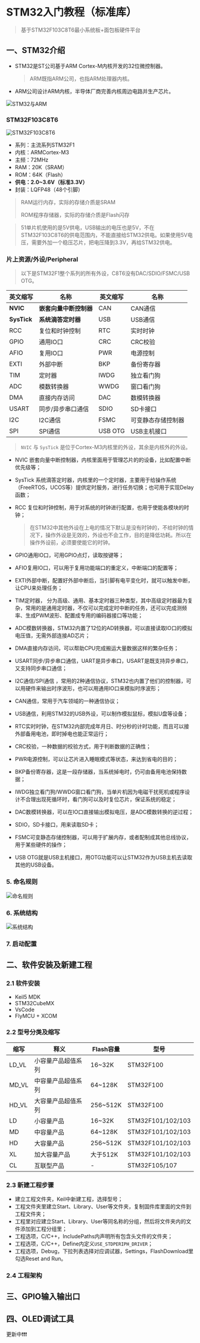 # STM32入门教程（标准库）

> 基于STM32F103C8T6最小系统板+面包板硬件平台



## 一、STM32介绍

- STM32是ST公司基于ARM Cortex-M内核开发的32位微控制器。

  > ARM既指ARM公司，也指ARM处理器内核。


- ARM公司设计ARM内核，半导体厂商完善内核周边电路并生产芯片。


![STM32与ARM]()

### STM32F103C8T6

![STM32F103C8T6]()

- 系列：主流系列STM32F1
- 内核：ARMCortex-M3
- 主频：72MHz
- RAM：20K（SRAM）
- ROM：64K（Flash）
- **供电：2.0~3.6V（标准3.3V）**
- 封装：LQFP48（48个引脚）


> RAM运行内存，实际的存储介质是SRAM
>
> ROM程序存储器，实际的存储介质是Flash闪存

> 51单片机使用的是5V供电，USB输出的电压也是5V，不在STM32F103C8T6的供电范围内，不能直接给STM32供电。如果使用5V电压，需要外加一个稳压芯片，把电压降到3.3V，再给STM32供电。

### 片上资源/外设/Peripheral

> 以下是STM32F1整个系列的所有外设，C8T6没有DAC/SDIO/FSMC/USB OTG。

| 英文缩写    | 名称                   | 英文缩写 | 名称               |
| ----------- | ---------------------- | -------- | ------------------ |
| **NVIC**    | **嵌套向量中断控制器** | CAN      | CAN通信            |
| **SysTick** | **系统滴答定时器**     | USB      | USB通信            |
| RCC         | 复位和时钟控制         | RTC      | 实时时钟           |
| GPIO        | 通用IO口               | CRC      | CRC校验            |
| AFIO        | 复用IO口               | PWR      | 电源控制           |
| EXTI        | 外部中断               | BKP      | 备份寄存器         |
| TIM         | 定时器                 | IWDG     | 独立看门狗         |
| ADC         | 模数转换器             | WWDG     | 窗口看门狗         |
| DMA         | 直接内存访问           | DAC      | 数模转换器         |
| USART       | 同步/异步串口通信      | SDIO     | SD卡接口           |
| I2C         | I2C通信                | FSMC     | 可变静态存储控制器 |
| SPI         | SPI通信                | USB OTG  | USB主机接口        |

> `NVIC` 与 `SysTick` 是位于Cortex-M3内核里的外设，其余是内核外的外设。

- NVIC  嵌套向量中断控制器，内核里面用于管理芯片的的设备，比如配置中断优先级等；

- SysTick  系统滴答定时器，内核里的一个定时器，主要用于给操作系统（FreeRTOS，UCOS等）提供定时服务，进行任务切换；也可用于实现Delay函数；

- RCC  复位和时钟控制，用于对系统的时钟进行配置，也用于使能各模块的时钟；

  > 在STM32中其他外设在上电的情况下默认是没有时钟的，不给时钟的情况下，操作外设是无效的，外设也不会工作，目的是降低功耗。所以在操作外设前，必须要使能它的时钟。

- GPIO通用IO口，可用GPIO点灯，读取按键等；

- AFIO复用IO口，可以用于复用功能端口的重定义，中断端口的配置等；

- EXTI外部中断，配置好外部中断后，当引脚有电平变化时，就可以触发中断，让CPU来处理任务；

- TIM定时器， 分为高级、通用、基本定时器三种类型，其中高级定时器最为复杂，常用的是通用定时器，不仅可以完成定时中断的任务，还可以完成测频率、生成PWM波形、配置成专用的编码器接口等功能；

- ADC模数转换器，STM32内置了12位的AD转换器，可以直接读取IO口的模拟电压值，无需外部连接AD芯片；

- DMA直接内存访问，可以帮助CPU完成搬运大量数据这样的繁杂任务；

- USART同步/异步串口通信，UART是异步串口，USART是既支持异步串口，又支持同步串口通信；

- I2C通信/SPI通信 ，常用的2种通信协议，STM32也内置了他们的控制器，可以用硬件来输出时序波形，也可以用通用IO口来模拟时序波形；

- CAN通信，常用于汽车领域的一种通信协议；

- USB通信，利用STM32的USB外设，可以制作模拟鼠标，模拟U盘等设备；

- RTC实时时钟，在STM32内部完成年月日、时分秒的计时功能，而且可以接外部备用电池，即时掉电也能正常运行；

- CRC校验，一种数据的校验方式，用于判断数据的正确性；

- PWR电源控制，可以让芯片进入睡眠模式等状态，来达到省电的目的；

- BKP备份寄存器，这是一段存储器，当系统掉电时，仍可由备用电池保持数据；

- IWDG独立看门狗/WWDG窗口看门狗，当单片机因为电磁干扰死机或程序设计不合理出现死循环时，看门狗可以及时复位芯片，保证系统的稳定；

- DAC数模转换器，可以在IO口直接输出模拟电压，是ADC模数转换的逆过程；

- SDIO，SD卡接口，用来读取SD卡；

- FSMC可变静态存储控制器，可以用于扩展内存，或者配制成其他总线协议，用于某些硬件的操作；

- USB OTG就是USB主机接口，用OTG功能可以让STM32作为USB主机去读取其他的USB设备。

### 5. 命名规则

![命名规则]()

### 6. 系统结构 

![系统结构]()





### 7. 启动配置 







## 二、软件安装及新建工程

### 2.1 软件安装

- Keil5 MDK
- STM32CubeMX
- VsCode
- FlyMCU + XCOM

### 2.2 型号分类及缩写

| 缩写  | 释义               | Flash容量 | 型号              |
| ----- | ------------------ | --------- | ----------------- |
| LD_VL | 小容量产品超值系列 | 16~32K    | STM32F100         |
| MD_VL | 中容量产品超值系列 | 64~128K   | STM32F100         |
| HD_VL | 大容量产品超值系列 | 256~512K  | STM32F100         |
| LD    | 小容量产品         | 16~32K    | STM32F101/102/103 |
| MD    | 中容量产品         | 64~128K   | STM32F101/102/103 |
| HD    | 大容量产品         | 256~512K  | STM32F101/102/103 |
| XL    | 加大容量产品       | 大于512K  | STM32F101/102/103 |
| CL    | 互联型产品         | -         | STM32F105/107     |

### 2.3 新建工程步骤

- 建立工程文件夹，Keil中新建工程，选择型号；
- 工程文件夹里建立Start、Library、User等文件夹，复制固件库里面的文件到工程文件夹；
- 工程里对应建立Start、Library、User等同名称的分组，然后将文件夹内的文件添加到工程分组里；
- 工程选项，C/C++，IncludePaths内声明所有包含头文件的文件夹；
- 工程选项，C/C++，Define内定义`USE_STDPERIPH_DRIVER`；
- 工程选项，Debug，下拉列表选择对应调试器，Settings，FlashDownload里勾选Reset and Run。

### 2.4 工程架构







## 三、GPIO输入输出口







## 四、OLED调试工具















更新中❗❗❗



<link rel="stylesheet" href="https://cdnjs.cloudflare.com/ajax/libs/social-share.js/1.0.16/css/share.min.css">
<div class="social-share"></div>
<script type="text/javascript" src="https://cdnjs.cloudflare.com/ajax/libs/social-share.js/1.0.16/js/social-share.min.js"></script>

